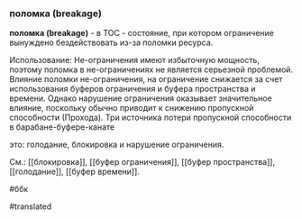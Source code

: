 ### поломка (breakage)

**поломка (breakage)** - в TOC - состояние, при котором ограничение вынуждено бездействовать из-за поломки ресурса.

Использование: Не-ограничения имеют избыточную мощность, поэтому поломка в не-ограничениях не является серьезной проблемой. Влияние поломки не-ограничения, на ограничение снижается за счет использования буферов ограничения и буфера пространства и времени. Однако нарушение ограничения оказывает значительное влияние, поскольку обычно приводит к снижению пропускной способности (Прохода). Три источника потери пропускной способности в барабане-буфере-канате

это: голодание, блокировка и нарушение ограничения.

См.: [[блокировка]], [[буфер ограничения]], [[буфер пространства]], [[голодание]], [[буфер времени]].

#ббк

#translated
